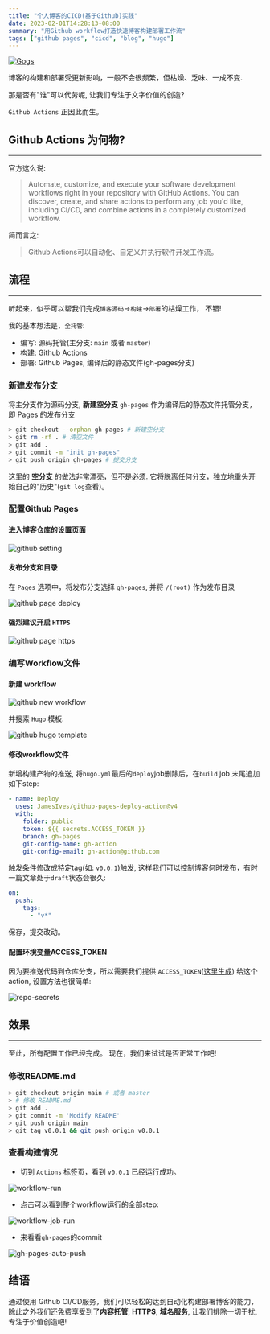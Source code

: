 ```yaml
---
title: "个人博客的CICD(基于Github)实践"
date: 2023-02-01T14:28:13+08:00
summary: "用Github workflow打造快速博客构建部署工作流"
tags: ["github pages", "cicd", "blog", "hugo"]
---
```


[![Gogs](/img/github-actions.png)](https://docs.github.com/en/actions)

博客的构建和部署受更新影响，一般不会很频繁，但枯燥、乏味、一成不变.

那是否有"谁"可以代劳呢, 让我们专注于文字价值的创造?

`Github Actions` 正因此而生。

## Github Actions 为何物?

---

官方这么说:

> Automate, customize, and execute your software development workflows right in your repository with GitHub Actions. You can discover, create, and share actions to perform any job you'd like, including CI/CD, and combine actions in a completely customized workflow.

简而言之:

> Github Actions可以自动化、自定义并执行软件开发工作流。

## 流程

---

听起来，似乎可以帮我们完成`博客源码`->`构建`->`部署`的枯燥工作， 不错!

我的基本想法是，`全托管`:

- 编写: 源码托管(主分支: `main` 或者 `master`)
- 构建: Github Actions
- 部署: Github Pages, 编译后的静态文件(gh-pages分支)

### 新建发布分支

将主分支作为源码分支, **新建空分支** `gh-pages` 作为编译后的静态文件托管分支，即 Pages 的发布分支

```bash
> git checkout --orphan gh-pages # 新建空分支
> git rm -rf . # 清空文件
> git add . 
> git commit -m "init gh-pages"
> git push origin gh-pages # 提交分支
```

这里的 **空分支** 的做法非常漂亮，但不是必须. 它将脱离任何分支，独立地重头开始自己的"历史"(`git log`查看)。

### 配置Github Pages

#### 进入博客仓库的设置页面

 ![github setting](/img/gh-pages-setting.png)

#### 发布分支和目录

在 `Pages` 选项中，将发布分支选择 `gh-pages`, 并将 `/(root)` 作为发布目录

 ![github page deploy](/img/gh-pages-deploy-setting.png)

#### 强烈建议开启 `HTTPS`

 ![github page https](/img/gh-pages-https.png)

### 编写Workflow文件

#### 新建 workflow

 ![github new workflow](/img/gh-actions-new-workflow.png)

 并搜索 `Hugo` 模板:

 ![github hugo template](/img/workflow-template.png)

#### 修改workflow文件

新增构建产物的推送, 将`hugo.yml`最后的`deploy`job删除后，在`build` job 末尾追加如下step:

```yaml
- name: Deploy
  uses: JamesIves/github-pages-deploy-action@v4
  with:
    folder: public
    token: ${{ secrets.ACCESS_TOKEN }}
    branch: gh-pages
    git-config-name: gh-action
    git-config-email: gh-action@github.com
```

触发条件修改成特定tag(如: `v0.0.1`)触发, 这样我们可以控制博客何时发布，有时一篇文章处于`draft`状态会很久:

```yaml
on:
  push:
    tags:
      - "v*"
```

保存，提交改动。

#### 配置环境变量ACCESS_TOKEN

因为要推送代码到仓库分支，所以需要我们提供 `ACCESS_TOKEN`([这里生成](https://github.com/settings/tokens)) 给这个action, 设置方法也很简单:

 ![repo-secrets](/img/repo-secrets.png)

## 效果

---

至此，所有配置工作已经完成。
现在，我们来试试是否正常工作吧!

### 修改README.md

```bash
> git checkout origin main # 或者 master
> # 修改 README.md
> git add .
> git commit -m 'Modify README'
> git push origin main
> git tag v0.0.1 && git push origin v0.0.1
```

### 查看构建情况

- 切到 `Actions` 标签页，看到 `v0.0.1` 已经运行成功。

 ![workflow-run](/img/workflow-run.png)

- 点击可以看到整个workflow运行的全部step:

 ![workflow-job-run](/img/workflow-job-run.png)

- 来看看`gh-pages`的commit

 ![gh-pages-auto-push](/img/gh-pages-auto-push.png)

## 结语

通过使用 Github CI/CD服务，我们可以轻松的达到自动化构建部署博客的能力，
除此之外我们还免费享受到了**内容托管**, **HTTPS**, **域名服务**, 让我们排除一切干扰, 专注于价值创造吧!
